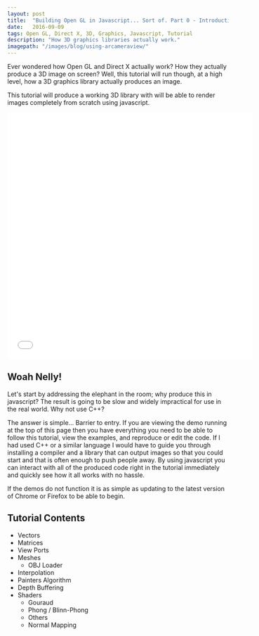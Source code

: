 ```yaml
---
layout: post
title:  "Building Open GL in Javascript... Sort of. Part 0 - Introduction"
date:   2016-09-09
tags: Open GL, Direct X, 3D, Graphics, Javascript, Tutorial
description: "How 3D graphics libraries actually work."
imagepath: "/images/blog/using-arcameraview/"
---
```


Ever wondered how Open GL and Direct X actually work?
How they actually produce a 3D image on screen?
Well, this tutorial will run though, at a high level, how a 3D graphics library actually produces an image.

This tutorial will produce a working 3D library with will be able to render images completely from scratch using javascript.



<iframe width="560" height="560" src="/demos/opengl - tutorial 0 - example 0/Z1.html" frameborder="0" seamless="seamless" scrolling="no"></iframe>


## Woah Nelly! 

Let's start by addressing the elephant in the room; why produce this in javascript?
The result is going to be slow and widely impractical for use in the real world. Why not use C++?

The answer is simple... Barrier to entry. If you are viewing the demo running at the top of this page then you have everything you need to be able to follow this tutorial, view the examples, and reproduce or edit the code.
If I had used C++ or a similar language I would have to guide you through installing a compiler and a library that can output images so that you could start and that is often enough to push people away.
By using javascript you can interact with all of the produced code right in the tutorial immediately and quickly see how it all works with no hassle. 

If the demos do not function it is as simple as updating to the latest version of Chrome or Firefox to be able to begin.


## Tutorial Contents

* Vectors
* Matrices
* View Ports
* Meshes
	* OBJ Loader
* Interpolation
* Painters Algorithm
* Depth Buffering
* Shaders
	* Gouraud
	* Phong / Blinn-Phong
	* Others
	* Normal Mapping
